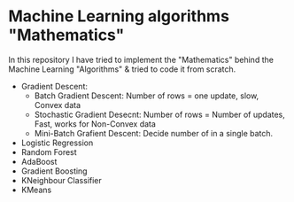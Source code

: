 # Machine Learning algorithms "Mathematics"
In this repository I have tried to implement the "Mathematics" behind the Machine Learning "Algorithms" & tried to code it from scratch.





* Gradient Descent: 
    * Batch Gradient Descent: Number of rows = one update, slow, Convex data
    * Stochastic Gradient Desecnt: Number of rows = Number of updates, Fast, works for Non-Convex data
    * Mini-Batch Grafient Descent: Decide number of in a single batch.
* Logistic Regression
* Random Forest
* AdaBoost
* Gradient Boosting
* KNeighbour Classifier
* KMeans
